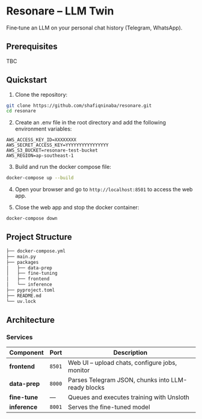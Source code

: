 # Resonare – LLM Twin
Fine‑tune an LLM on your personal chat history (Telegram, WhatsApp).

## Prerequisites
TBC

## Quickstart
1. Clone the repository:
```bash
git clone https://github.com/shafiqninaba/resonare.git
cd resonare
```

2. Create an .env file in the root directory and add the following environment variables:
```
AWS_ACCESS_KEY_ID=XXXXXXXX
AWS_SECRET_ACCESS_KEY=YYYYYYYYYYYYYYYY
AWS_S3_BUCKET=resonare-test-bucket
AWS_REGION=ap-southeast-1
```

3. Build and run the docker compose file:
```bash
docker-compose up --build
```

4. Open your browser and go to `http://localhost:8501` to access the web app.


5. Close the web app and stop the docker container:
```bash
docker-compose down
```

## Project Structure
```bash
├── docker-compose.yml
├── main.py
├── packages
│   ├── data-prep
│   ├── fine-tuning
│   ├── frontend
│   └── inference
├── pyproject.toml
├── README.md
└── uv.lock
```

## Architecture

### Services
| Component     | Port   | Description                                        |
| ------------- | ------ | -------------------------------------------------- |
| **frontend**  | `8501` | Web UI – upload chats, configure jobs, monitor     |
| **data-prep** | `8000` | Parses Telegram JSON, chunks into LLM-ready blocks |
| **fine-tune** | —      | Queues and executes training with Unsloth          |
| **inference** | `8001` | Serves the fine-tuned model                        |


